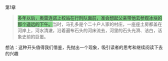 第1章
> <span style="color: #333333;background-color:#7ED183;border-bottom:dotted 1px #666;">多年以后，奥雷连诺上校站在行刑队面前，准会想起父亲带他去参观冰块的那个遥远的下午。</span>当时，马孔多是个二十户人家的村庄，一座座土房都盖在河岸上，河水清澈，沿着遍布石头的河床流去，河里的石头光滑、洁白，活象史前的巨蛋。

想法：这种开头值得我们借鉴，先抛出一个现象，吸引读者的思考和继续阅读下去的兴趣

